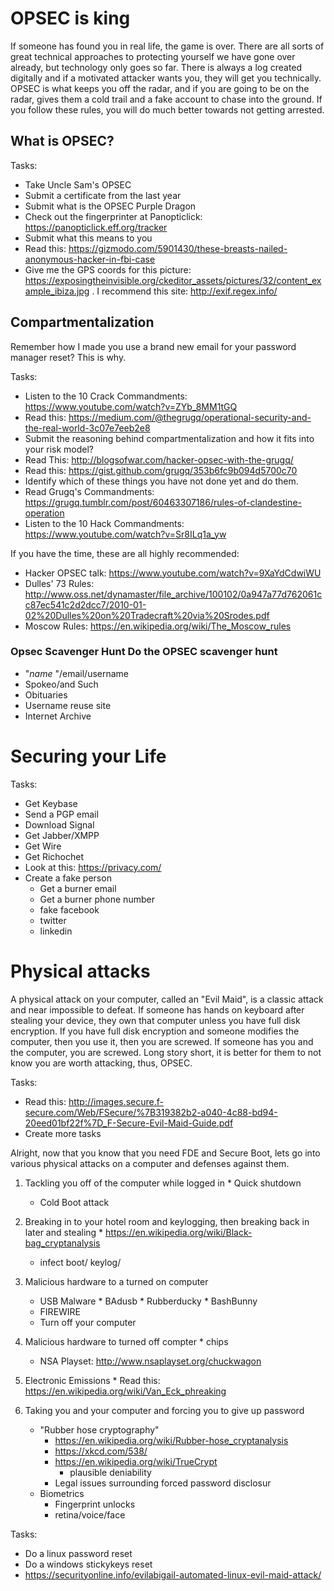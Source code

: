 # OPSEC is king

If someone has found you in real life, the game is over. There are all sorts of great technical approaches to protecting yourself we have gone over already, but technology only goes so far. There is always a log created digitally and if a motivated attacker wants you, they will get you technically. OPSEC is what keeps you off the radar, and if you are going to be on the radar, gives them a cold trail and a fake account to chase into the ground. If you follow these rules, you will do much better towards not getting arrested. 

## What is OPSEC?

Tasks:
* Take Uncle Sam's OPSEC
* Submit a certificate from the last year
* Submit what is the OPSEC Purple Dragon
* Check out the fingerprinter at Panopticlick: https://panopticlick.eff.org/tracker
* Submit what this means to you
* Read this: https://gizmodo.com/5901430/these-breasts-nailed-anonymous-hacker-in-fbi-case
* Give me the GPS coords for this picture: https://exposingtheinvisible.org/ckeditor_assets/pictures/32/content_example_ibiza.jpg . I recommend this site: http://exif.regex.info/

## Compartmentalization

Remember how I made you use a brand new email for your password manager reset? This is why. 

Tasks:
* Listen to the 10 Crack Commandments: https://www.youtube.com/watch?v=ZYb_8MM1tGQ 
* Read this: https://medium.com/@thegrugq/operational-security-and-the-real-world-3c07e7eeb2e8
* Submit the reasoning behind compartmentalization and how it fits into your risk model?
* Read This: http://blogsofwar.com/hacker-opsec-with-the-grugq/
* Read this: https://gist.github.com/grugq/353b6fc9b094d5700c70 
* Identify which of these things you have not done yet and do them.
* Read Grugq's Commandments: https://grugq.tumblr.com/post/60463307186/rules-of-clandestine-operation
* Listen to the 10 Hack Commandments: https://www.youtube.com/watch?v=Sr8ILq1a_yw

If you have the time, these are all highly recommended:
* Hacker OPSEC talk: https://www.youtube.com/watch?v=9XaYdCdwiWU
* Dulles' 73 Rules: http://www.oss.net/dynamaster/file_archive/100102/0a947a77d762061cc87ec541c2d2dcc7/2010-01-02%20Dulles%20on%20Tradecraft%20via%20Srodes.pdf
* Moscow Rules: https://en.wikipedia.org/wiki/The_Moscow_rules

### Opsec Scavenger Hunt Do the OPSEC scavenger hunt
* "_name_ "/email/username
* Spokeo/and Such
* Obituaries
* Username reuse site
* Internet Archive	  
		  
# Securing your Life

Tasks: 
* Get Keybase
* Send a PGP email
* Download Signal
* Get Jabber/XMPP
* Get Wire
* Get Richochet
* Look at this: https://privacy.com/
* Create a fake person
   * Get a burner email 
   * Get a burner phone number
   * fake facebook
   * twitter 
   * linkedin
	      
# Physical attacks

A physical attack on your computer, called an "Evil Maid", is a classic attack and near impossible to defeat. If someone has hands on keyboard after stealing your device, they own that computer unless you have full disk encryption. If you have full disk encryption and someone modifies the computer, then you use it, then you are screwed. If someone has you and the computer, you are screwed. Long story short, it is better for them to not know you are worth attacking, thus, OPSEC. 

Tasks:
* Read this: http://images.secure.f-secure.com/Web/FSecure/%7B319382b2-a040-4c88-bd94-20eed01bf22f%7D_F-Secure-Evil-Maid-Guide.pdf
* Create more tasks

Alright, now that you know that you need FDE and Secure Boot, lets go into various physical attacks on a computer and defenses against them.

1. Tackling you off of the computer while logged in
        * Quick shutdown
	* Cold Boot attack
2. Breaking in to your hotel room and keylogging, then breaking back in later and stealing
        * https://en.wikipedia.org/wiki/Black-bag_cryptanalysis
	* infect boot/ keylog/ 
3. Malicious hardware to a turned on computer
	* USB Malware
	       * BAdusb
	       * Rubberducky
	       * BashBunny
	* FIREWIRE
	* Turn off your computer

4. Malicious hardware to turned off compter
        * chips 
	* NSA Playset: http://www.nsaplayset.org/chuckwagon
	
4. Electronic Emissions
        * Read this: https://en.wikipedia.org/wiki/Van_Eck_phreaking
	
5. Taking you and your computer and forcing you to give up password
	* "Rubber hose cryptography"
		* https://en.wikipedia.org/wiki/Rubber-hose_cryptanalysis
		* https://xkcd.com/538/
        * https://en.wikipedia.org/wiki/TrueCrypt
	      * plausible deniability
	    * Legal issues surrounding forced password disclosur
	* Biometrics
	   * Fingerprint unlocks
	   * retina/voice/face
	   
Tasks:
* Do a linux password reset 
* Do a windows stickykeys reset
* https://securityonline.info/evilabigail-automated-linux-evil-maid-attack/
  
	
         
